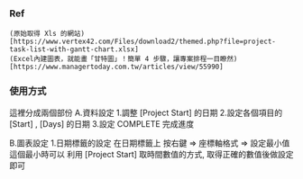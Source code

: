 ### Ref
    (原始取得 Xls 的網站)[https://www.vertex42.com/Files/download2/themed.php?file=project-task-list-with-gantt-chart.xlsx]
    (Excel內建圖表，就能畫「甘特圖」！簡單 4 步驟，讓專案排程一目瞭然)[https://www.managertoday.com.tw/articles/view/55990]

### 使用方式
這裡分成兩個部份 
A.資料設定
    1.調整  [Project Start]  的日期
    2.設定各個項目的 [Start] , [Days] 的日期
    3.設定 COMPLETE 完成進度
 
 B.圖表設定
    1.日期標籤的設定
        在日期標籤上 按右鍵 => 座標軸格式 => 設定最小值
        這個最小時可以 利用 [Project Start]  取時間數值的方式,
        取得正確的數值後做設定即可







